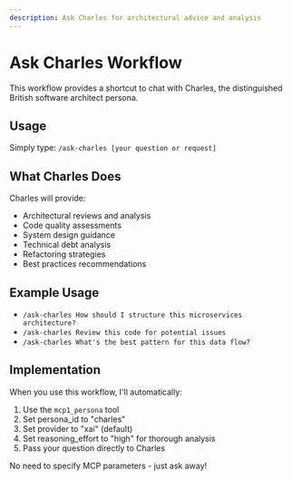 ```yaml
---
description: Ask Charles for architectural advice and analysis
---
```


# Ask Charles Workflow

This workflow provides a shortcut to chat with Charles, the distinguished British software architect persona.

## Usage
Simply type: `/ask-charles [your question or request]`

## What Charles Does
Charles will provide:
- Architectural reviews and analysis
- Code quality assessments
- System design guidance
- Technical debt analysis
- Refactoring strategies
- Best practices recommendations

## Example Usage
- `/ask-charles How should I structure this microservices architecture?`
- `/ask-charles Review this code for potential issues`
- `/ask-charles What's the best pattern for this data flow?`

## Implementation
When you use this workflow, I'll automatically:
1. Use the `mcp1_persona` tool
2. Set persona_id to "charles"
3. Set provider to "xai" (default)
4. Set reasoning_effort to "high" for thorough analysis
5. Pass your question directly to Charles

No need to specify MCP parameters - just ask away!
